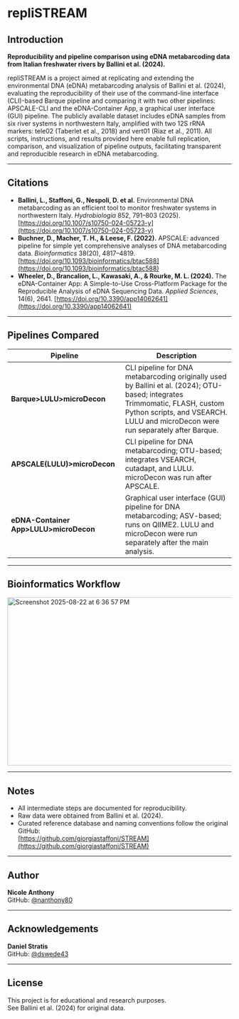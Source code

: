 # repliSTREAM

## Introduction

**Reproducibility and pipeline comparison using eDNA metabarcoding data from Italian freshwater rivers by Ballini et al. (2024).**

repliSTREAM is a project aimed at replicating and extending the environmental DNA (eDNA) metabarcoding analysis of Ballini et al. (2024), evaluating the reproducibility of their use of the command-line interface (CLI)-based Barque pipeline and comparing it with two other pipelines: APSCALE-CLI and the eDNA-Container App, a graphical user interface (GUI) pipeline. The publicly available dataset includes eDNA samples from six river systems in northwestern Italy, amplified with two 12S rRNA markers: tele02 (Taberlet et al., 2018) and vert01 (Riaz et al., 2011). All scripts, instructions, and results provided here enable full replication, comparison, and visualization of pipeline outputs, facilitating transparent and reproducible research in eDNA metabarcoding.

---

## Citations

- **Ballini, L., Staffoni, G., Nespoli, D. et al.** Environmental DNA metabarcoding as an efficient tool to monitor freshwater systems in northwestern Italy. *Hydrobiologia* 852, 791–803 (2025). [https://doi.org/10.1007/s10750-024-05723-y](https://doi.org/10.1007/s10750-024-05723-y)
- **Buchner, D., Macher, T. H., & Leese, F. (2022).** APSCALE: advanced pipeline for simple yet comprehensive analyses of DNA metabarcoding data. *Bioinformatics* 38(20), 4817–4819. [https://doi.org/10.1093/bioinformatics/btac588](https://doi.org/10.1093/bioinformatics/btac588)
- **Wheeler, D., Brancalion, L., Kawasaki, A., & Rourke, M. L. (2024).** The eDNA-Container App: A Simple-to-Use Cross-Platform Package for the Reproducible Analysis of eDNA Sequencing Data. *Applied Sciences*, 14(6), 2641. [https://doi.org/10.3390/app14062641](https://doi.org/10.3390/app14062641)

---

## Pipelines Compared

| Pipeline                       | Description                                                                                 |
|--------------------------------|---------------------------------------------------------------------------------------------|
| **Barque>LULU>microDecon**              | CLI pipeline for DNA metabarcoding originally used by Ballini et al. (2024); OTU-based; integrates Trimmomatic, FLASH, custom Python scripts, and VSEARCH. LULU and microDecon were run separately after Barque. |
| **APSCALE(LULU)>microDecon**      | CLI pipeline for DNA metabarcoding; OTU-based; integrates VSEARCH, cutadapt, and LULU. microDecon was run after APSCALE. |
| **eDNA-Container App>LULU>microDecon**  | Graphical user interface (GUI) pipeline for DNA metabarcoding; ASV-based; runs on QIIME2. LULU and microDecon were run separately after the main analysis. |

---
## Bioinformatics Workflow
<img width="584" height="377" alt="Screenshot 2025-08-22 at 6 36 57 PM" src="https://github.com/user-attachments/assets/92d0189d-5711-4147-9eca-8590b1326f84" />


---

## Notes

- All intermediate steps are documented for reproducibility.
- Raw data were obtained from Ballini et al. (2024).
- Curated reference database and naming conventions follow the original GitHub:  
  [https://github.com/giorgiastaffoni/STREAM](https://github.com/giorgiastaffoni/STREAM)

---

## Author

**Nicole Anthony**  
GitHub: [@nanthony80](https://github.com/nanthony80)

---

## Acknowledgements

**Daniel Stratis**  
GitHub: [@dswede43](https://github.com/dswede43)

---

## License

This project is for educational and research purposes.  
See Ballini et al. (2024) for original data.
